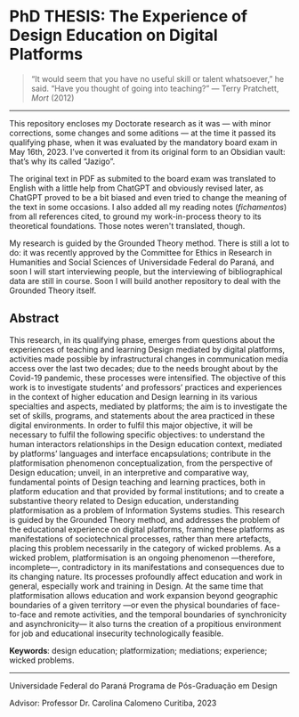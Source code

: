 # PhD THESIS: The Experience of Design Education on Digital Platforms

> “It would seem that you have no useful skill or talent whatsoever,” he said. “Have you thought of going into teaching?”
> ― Terry Pratchett, _Mort_ (2012)

---

This repository encloses my Doctorate research as it was — with minor corrections, some changes and some aditions — at the time it passed its qualifying phase, when it was evaluated by the mandatory board exam in May 16th, 2023. I’ve converted it from its original form to an Obsidian vault: that’s why its called “Jazigo”. 

The original text in PDF as submited to the board exam was translated to English with a little help from ChatGPT and obviously revised later, as ChatGPT proved to be a bit biased and even tried to change the meaning of the text in some occasions. I also added all my reading notes (_fichamentos_) from all references cited, to ground my work-in-process theory to its theoretical foundations. Those notes weren't translated, though.

My research is guided by the Grounded Theory method. There is still a lot to do: it was recently approved by the Committee for Ethics in Research in Humanities and Social Sciences of Universidade Federal do Paraná, and soon I will start interviewing people, but the interviewing of bibliographical data are still in course. Soon I will build another repository to deal with the Grounded Theory itself.


## Abstract
This research, in its qualifying phase, emerges from questions about the experiences of teaching and learning Design mediated by digital platforms, activities made possible by infrastructural changes in communication media access over the last two decades; due to the needs brought about by the Covid-19 pandemic, these processes were intensified. The objective of this work is to investigate students’ and professors’ practices and experiences in the context of higher education and Design learning in its various specialties and aspects, mediated by platforms; the aim is to investigate the set of skills, programs, and statements about the area practiced in these digital environments. In order to fulfil this major objective, it will be necessary to fulfil the following specific objectives: to understand the human interactors relationships in the Design education context, mediated by platforms’ languages and interface encapsulations; contribute in the platformisation phenomenon conceptualization, from the perspective of Design education; unveil, in an interpretive and comparative way, fundamental points of Design teaching and learning practices, both in platform education and that provided by formal institutions; and to create a substantive theory related to Design education, understanding platformisation as a problem of Information Systems studies. This research is guided by the Grounded Theory method, and addresses the problem of the educational experience on digital platforms, framing these platforms as manifestations of sociotechnical processes, rather than mere artefacts, placing this problem necessarily in the category of wicked problems. As a wicked problem, platformisation is an ongoing phenomenon —therefore, incomplete—, contradictory in its manifestations and consequences due to its changing nature. Its processes profoundly affect education and work in general, especially work and training in Design. At the same time that platformisation allows education and work expansion beyond geographic boundaries of a given territory —or even the physical boundaries of face-to-face and remote activities, and the temporal boundaries of synchronicity and asynchronicity— it also turns the creation of a propitious environment for job and educational insecurity technologically feasible.

**Keywords**: design education; platformization; mediations; experience; wicked problems.

---

Universidade Federal do Paraná
Programa de Pós-Graduação em Design

Advisor: Professor Dr. Carolina Calomeno
Curitiba, 2023